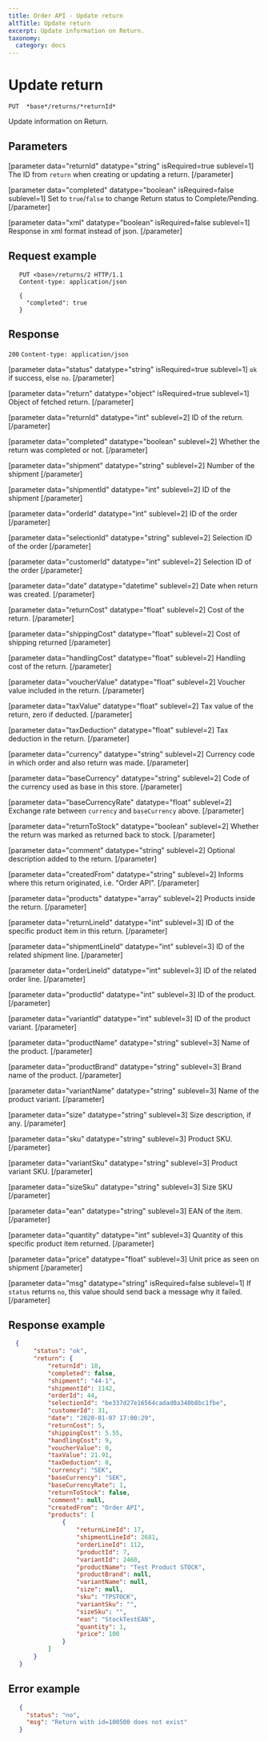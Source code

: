 ```yaml
---
title: Order API - Update return
altTitle: Update return
excerpt: Update information on Return.
taxonomy:
  category: docs
---
```


# Update return

```text
PUT  *base*/returns/*returnId*
```

Update information on Return.

## Parameters

[parameter data="returnId" datatype="string" isRequired=true sublevel=1]
The ID from ``return`` when creating or updating a return.
[/parameter]

[parameter data="completed" datatype="boolean" isRequired=false sublevel=1]
Set to `true`/`false` to change Return status to Complete/Pending.
[/parameter]

[parameter data="xml" datatype="boolean" isRequired=false sublevel=1]
Response in xml format instead of json.
[/parameter]

## Request example

```http
   PUT <base>/returns/2 HTTP/1.1
   Content-type: application/json
   
   {
     "completed": true
   }
```

## Response

`200` `Content-type: application/json`

[parameter data="status" datatype="string" isRequired=true sublevel=1]
``ok`` if success, else ``no``.
[/parameter]

[parameter data="return" datatype="object" isRequired=true sublevel=1]
Object of fetched return.
[/parameter]

[parameter data="returnId" datatype="int" sublevel=2]
ID of the return.
[/parameter]

[parameter data="completed" datatype="boolean" sublevel=2]
Whether the return was completed or not.
[/parameter]

[parameter data="shipment" datatype="string" sublevel=2]
Number of the shipment
[/parameter]

[parameter data="shipmentId" datatype="int" sublevel=2]
ID of the shipment
[/parameter]

[parameter data="orderId" datatype="int" sublevel=2]
ID of the order
[/parameter]

[parameter data="selectionId" datatype="string" sublevel=2]
Selection ID of the order
[/parameter]

[parameter data="customerId" datatype="int" sublevel=2]
Selection ID of the order
[/parameter]

[parameter data="date" datatype="datetime" sublevel=2]
Date when return was created.
[/parameter]

[parameter data="returnCost" datatype="float" sublevel=2]
Cost of the return.
[/parameter]

[parameter data="shippingCost" datatype="float" sublevel=2]
Cost of shipping returned
[/parameter]

[parameter data="handlingCost" datatype="float" sublevel=2]
Handling cost of the return.
[/parameter]

[parameter data="voucherValue" datatype="float" sublevel=2]
Voucher value included in the return.
[/parameter]

[parameter data="taxValue" datatype="float" sublevel=2]
Tax value of the return, zero if deducted.
[/parameter]

[parameter data="taxDeduction" datatype="float" sublevel=2]
Tax deduction in the return.
[/parameter]

[parameter data="currency" datatype="string" sublevel=2]
Currency code in which order and also return was made.
[/parameter]

[parameter data="baseCurrency" datatype="string" sublevel=2]
Code of the currency used as base in this store.
[/parameter]

[parameter data="baseCurrencyRate" datatype="float" sublevel=2]
Exchange rate between ``currency`` and ``baseCurrency`` above.
[/parameter]

[parameter data="returnToStock" datatype="boolean" sublevel=2]
Whether the return was marked as returned back to stock.
[/parameter]

[parameter data="comment" datatype="string" sublevel=2]
Optional description added to the return.
[/parameter]

[parameter data="createdFrom" datatype="string" sublevel=2]
Informs where this return originated, i.e. "Order API".
[/parameter]

[parameter data="products" datatype="array" sublevel=2]
Products inside the return.
[/parameter]

[parameter data="returnLineId" datatype="int" sublevel=3]
ID of the specific product item in this return.
[/parameter]

[parameter data="shipmentLineId" datatype="int" sublevel=3]
ID of the related shipment line.
[/parameter]

[parameter data="orderLineId" datatype="int" sublevel=3]
ID of the related order line.
[/parameter]

[parameter data="productId" datatype="int" sublevel=3]
ID of the product.
[/parameter]

[parameter data="variantId" datatype="int" sublevel=3]
ID of the product variant.
[/parameter]

[parameter data="productName" datatype="string" sublevel=3]
Name of the product.
[/parameter]

[parameter data="productBrand" datatype="string" sublevel=3]
Brand name of the product.
[/parameter]

[parameter data="variantName" datatype="string" sublevel=3]
Name of the product variant.
[/parameter]

[parameter data="size" datatype="string" sublevel=3]
Size description, if any.
[/parameter]

[parameter data="sku" datatype="string" sublevel=3]
Product SKU.
[/parameter]

[parameter data="variantSku" datatype="string" sublevel=3]
Product variant SKU.
[/parameter]

[parameter data="sizeSku" datatype="string" sublevel=3]
Size SKU
[/parameter]

[parameter data="ean" datatype="string" sublevel=3]
EAN of the item.
[/parameter]

[parameter data="quantity" datatype="int" sublevel=3]
Quantity of this specific product item returned.
[/parameter]

[parameter data="price" datatype="float" sublevel=3]
Unit price as seen on shipment
[/parameter]

[parameter data="msg" datatype="string" isRequired=false sublevel=1]
If ``status`` returns ``no``, this value should send back a message why it failed.
[/parameter]

## Response example

```json
  {
       "status": "ok",
       "return": {
           "returnId": 18,
           "completed": false,
           "shipment": "44-1",
           "shipmentId": 1142,
           "orderId": 44,
           "selectionId": "be337d27e16564cadad0a340b8bc1fbe",
           "customerId": 31,
           "date": "2020-01-07 17:00:29",
           "returnCost": 5,
           "shippingCost": 5.55,
           "handlingCost": 9,
           "voucherValue": 0,
           "taxValue": 21.91,
           "taxDeduction": 0,
           "currency": "SEK",
           "baseCurrency": "SEK",
           "baseCurrencyRate": 1,
           "returnToStock": false,
           "comment": null,
           "createdFrom": "Order API",
           "products": [
               {
                   "returnLineId": 17,
                   "shipmentLineId": 2681,
                   "orderLineId": 112,
                   "productId": 7,
                   "variantId": 2460,
                   "productName": "Test Product STOCK",
                   "productBrand": null,
                   "variantName": null,
                   "size": null,
                   "sku": "TPSTOCK",
                   "variantSku": "",
                   "sizeSku": "",
                   "ean": "StockTestEAN",
                   "quantity": 1,
                   "price": 100
               }
           ]
       }
   }
```

## Error example

```json
   {
     "status": "no",
     "msg": "Return with id=100500 does not exist"
   }
```
